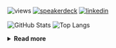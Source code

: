 ![views](https://komarev.com/ghpvc/?username=chck&color=blueviolet)
[![speakerdeck](https://img.shields.io/badge/Speaker_Deck-chck-8a2be2?style=flat-square&logo=speaker-deck)](https://speakerdeck.com/chck)
[![linkedin](https://img.shields.io/badge/LinkedIn-chck-8a2be2?style=flat-square&logo=linkedin)](https://www.linkedin.com/in/chck/)

<p align="left"> 
  <img alt="GitHub Stats" align="center" height="150" src="https://github-readme-stats-nine-umber-51.vercel.app/api?username=chck&count_private=true&show_icons=true&hide_title=true&theme=buefy" />
  <img alt="Top Langs" align="center" height="150" src="https://github-readme-stats-nine-umber-51.vercel.app/api/top-langs/?username=chck&layout=compact&count_private=true&show_icons=true&hide_title=true&theme=buefy" />
</p>

<details>
  <summary><b>Read more</b></summary>
  <br>

  <!--START_SECTION:waka-->
**🐱 My GitHub Data** 

> 📦 82.5 kB Used in GitHub's Storage 
 > 
> 🏆 378 Contributions in the Year 2024
 > 
> 💼 Opted to Hire
 > 
> 📜 133 Public Repositories 
 > 
> 🔑 22 Private Repositories 
 > 
**I'm a Night 🦉** 

```text
🌞 Morning                875 commits         ███░░░░░░░░░░░░░░░░░░░░░░   13.32 % 
🌆 Daytime                2134 commits        ████████░░░░░░░░░░░░░░░░░   32.48 % 
🌃 Evening                1906 commits        ███████░░░░░░░░░░░░░░░░░░   29.01 % 
🌙 Night                  1655 commits        ██████░░░░░░░░░░░░░░░░░░░   25.19 % 
```
📅 **I'm Most Productive on Thursday** 

```text
Monday                   1302 commits        █████░░░░░░░░░░░░░░░░░░░░   19.82 % 
Tuesday                  1012 commits        ████░░░░░░░░░░░░░░░░░░░░░   15.40 % 
Wednesday                1073 commits        ████░░░░░░░░░░░░░░░░░░░░░   16.33 % 
Thursday                 1569 commits        ██████░░░░░░░░░░░░░░░░░░░   23.88 % 
Friday                   676 commits         ███░░░░░░░░░░░░░░░░░░░░░░   10.29 % 
Saturday                 377 commits         █░░░░░░░░░░░░░░░░░░░░░░░░   05.74 % 
Sunday                   561 commits         ██░░░░░░░░░░░░░░░░░░░░░░░   08.54 % 
```


📊 **This Week I Spent My Time On** 

```text
💬 Programming Languages: 
Other                    1 hr 58 mins        ████████░░░░░░░░░░░░░░░░░   30.27 % 
Python                   1 hr 44 mins        ███████░░░░░░░░░░░░░░░░░░   26.77 % 
YAML                     52 mins             ███░░░░░░░░░░░░░░░░░░░░░░   13.56 % 
Markdown                 23 mins             ██░░░░░░░░░░░░░░░░░░░░░░░   06.03 % 
TOML                     22 mins             █░░░░░░░░░░░░░░░░░░░░░░░░   05.63 % 

🔥 Editors: 
Neovim                   2 hrs 36 mins       ██████████░░░░░░░░░░░░░░░   40.00 % 
PyCharm                  2 hrs               ████████░░░░░░░░░░░░░░░░░   30.77 % 
Chrome                   1 hr 54 mins        ███████░░░░░░░░░░░░░░░░░░   29.23 % 
```

**I Mostly Code in Python** 

```text
Python                   45 repos            █████████░░░░░░░░░░░░░░░░   34.88 % 
Jupyter Notebook         19 repos            ████░░░░░░░░░░░░░░░░░░░░░   14.73 % 
Rust                     7 repos             █░░░░░░░░░░░░░░░░░░░░░░░░   05.43 % 
TypeScript               4 repos             █░░░░░░░░░░░░░░░░░░░░░░░░   03.10 % 
Astro                    1 repo              ░░░░░░░░░░░░░░░░░░░░░░░░░   00.78 % 
```



**Timeline**

![Lines of Code chart](https://raw.githubusercontent.com/chck/chck/main/assets/bar_graph.png)


 Last Updated on 2024-06-03 01:30 UTC
<!--END_SECTION:waka-->
</details>

